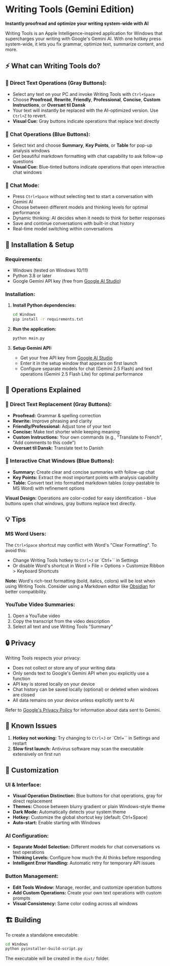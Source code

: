 # Writing Tools (Gemini Edition)

**Instantly proofread and optimize your writing system-wide with AI**

Writing Tools is an Apple Intelligence-inspired application for Windows that supercharges your writing with Google's Gemini AI. With one hotkey press system-wide, it lets you fix grammar, optimize text, summarize content, and more.

## ⚡ What can Writing Tools do?

### 🔧 Direct Text Operations (Gray Buttons):
- Select any text on your PC and invoke Writing Tools with `Ctrl+Space`
- Choose **Proofread**, **Rewrite**, **Friendly**, **Professional**, **Concise**, **Custom Instructions**, or **Oversæt til Dansk**
- Your text will instantly be replaced with the AI-optimized version. Use `Ctrl+Z` to revert.
- **Visual Cue:** Gray buttons indicate operations that replace text directly

### 💬 Chat Operations (Blue Buttons):
- Select text and choose **Summary**, **Key Points**, or **Table** for pop-up analysis windows
- Get beautiful markdown formatting with chat capability to ask follow-up questions
- **Visual Cue:** Blue-tinted buttons indicate operations that open interactive chat windows

### 🤖 Chat Mode:
- Press `Ctrl+Space` without selecting text to start a conversation with Gemini AI
- Choose between different models and thinking levels for optimal performance
- Dynamic thinking: AI decides when it needs to think for better responses
- Save and continue conversations with built-in chat history
- Real-time model switching within conversations

## 🚀 Installation & Setup

### Requirements:
- Windows (tested on Windows 10/11)
- Python 3.8 or later
- Google Gemini API key (free from [Google AI Studio](https://aistudio.google.com/app/apikey))

### Installation:
1. **Install Python dependencies:**
   ```bash
   cd Windows
   pip install -r requirements.txt
   ```

2. **Run the application:**
   ```bash
   python main.py
   ```

3. **Setup Gemini API:**
   - Get your free API key from [Google AI Studio](https://aistudio.google.com/app/apikey)
   - Enter it in the setup window that appears on first launch
   - Configure separate models for chat (Gemini 2.5 Flash) and text operations (Gemini 2.5 Flash Lite) for optimal performance

## 🎯 Operations Explained

### 🔧 Direct Text Replacement (Gray Buttons):
- **Proofread:** Grammar & spelling correction
- **Rewrite:** Improve phrasing and clarity
- **Friendly/Professional:** Adjust tone of your text
- **Concise:** Make text shorter while keeping meaning
- **Custom Instructions:** Your own commands (e.g., "Translate to French", "Add comments to this code")
- **Oversæt til Dansk:** Translate text to Danish

### 💬 Interactive Chat Windows (Blue Buttons):
- **Summary:** Create clear and concise summaries with follow-up chat
- **Key Points:** Extract the most important points with analysis capability
- **Table:** Convert text into formatted markdown tables (copy-pastable to MS Word) with refinement options

**Visual Design:** Operations are color-coded for easy identification - blue buttons open chat windows, gray buttons replace text directly.

## 💡 Tips

### MS Word Users:
The `Ctrl+Space` shortcut may conflict with Word's "Clear Formatting". To avoid this:
- Change Writing Tools hotkey to `Ctrl+J` or `Ctrl+\`` in Settings
- Or disable Word's shortcut in Word > File > Options > Customize Ribbon > Keyboard Shortcuts

**Note:** Word's rich-text formatting (bold, italics, colors) will be lost when using Writing Tools. Consider using a Markdown editor like [Obsidian](https://obsidian.md/) for better compatibility.

### YouTube Video Summaries:
1. Open a YouTube video
2. Copy the transcript from the video description
3. Select all text and use Writing Tools "Summary"

## 🔒 Privacy

Writing Tools respects your privacy:
- Does not collect or store any of your writing data
- Only sends text to Google's Gemini API when you explicitly use a function
- API key is stored locally on your device
- Chat history can be saved locally (optional) or deleted when windows are closed
- All data remains on your device unless explicitly sent to AI

Refer to [Google's Privacy Policy](https://policies.google.com/privacy) for information about data sent to Gemini.

## 🐞 Known Issues

1. **Hotkey not working:** Try changing to `Ctrl+J` or `Ctrl+\`` in Settings and restart
2. **Slow first launch:** Antivirus software may scan the executable extensively on first run

## 🔧 Customization

### UI & Interface:
- **Visual Operation Distinction:** Blue buttons for chat operations, gray for direct replacement
- **Themes:** Choose between blurry gradient or plain Windows-style theme  
- **Dark Mode:** Automatically detects your system theme
- **Hotkey:** Customize the global shortcut key (default: Ctrl+Space)
- **Auto-start:** Enable starting with Windows

### AI Configuration:
- **Separate Model Selection:** Different models for chat conversations vs text operations
- **Thinking Levels:** Configure how much the AI thinks before responding
- **Intelligent Error Handling:** Automatic retry for temporary API issues

### Button Management:
- **Edit Tools Window:** Manage, reorder, and customize operation buttons
- **Add Custom Operations:** Create your own text operations with custom prompts
- **Visual Consistency:** Same color coding across all windows

## 🏗️ Building

To create a standalone executable:
```bash
cd Windows
python pyinstaller-build-script.py
```

The executable will be created in the `dist/` folder.